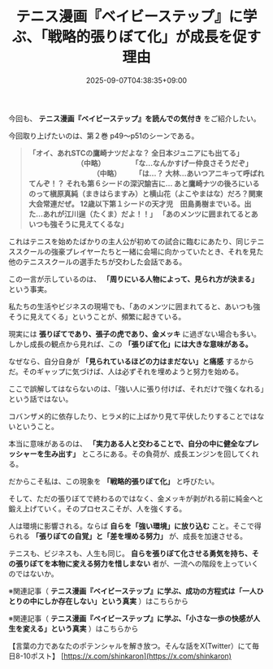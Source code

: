 ﻿---
title: "テニス漫画『ベイビーステップ』に学ぶ、「戦略的張りぼて化」が成長を促す理由"
date: 2025-09-07T04:38:35+09:00
draft: false
---

今回も、 **テニス漫画『ベイビーステップ』を読んでの気付き** をご紹介したい。

今回取り上げたいのは、第２巻 p49～p51のシーンである。

> **「オイ、あれSTCの鷹崎ナツだよな？ 全日本ジュニアにも出てる」  　　 　　　　　（中略） 　　 　  「な…なんかすげー仲良さそうだぞ」  　 　 　　　　　　　（中略） 　  　「は…？ 大林…あいつアニキって呼ばれてんぞ！？ それも第６シードの深沢諭吉に…   あと鷹崎ナツの後ろにいるのって槇原真純（まきはらますみ）と横山花（よこやまはな）だろ？関東大会常連だぜ。  12歳以下第１シードの天才児　田島勇樹までいる。出た…あれが江川逞（たくま）だよ！！」**
> **「あのメンツに囲まれてるとあいつも強そうに見えてくるな」**

これはテニスを始めたばかりの主人公が初めての試合に臨むにあたり、同じテニススクールの強豪プレイヤーたちと一緒に会場に向かっていたとき、それを見た他のテニススクールの選手たちが交わした会話である。

この一言が示しているのは、 **「周りにいる人物によって、見られ方が決まる」** という事実。

私たちの生活やビジネスの現場でも、「あのメンツに囲まれてると、あいつも強そうに見えてくる」ということが、頻繁に起きている。

現実には **張りぼてであり、張子の虎であり、金メッキ** に過ぎない場合も多い。しかし成長の観点から見れば、この **「張りぼて化」には大きな意味がある。**

なぜなら、自分自身が **「見られているほどの力はまだない」と痛感** するからだ。そのギャップに気づけば、人は必ずそれを埋めようと努力を始める。

ここで誤解してはならないのは、「強い人に張り付けば、それだけで強くなれる」という話ではない。

コバンザメ的に依存したり、ヒラメ的に上ばかり見て平伏したりすることではないということ。

本当に意味があるのは、 **「実力ある人と交わることで、自分の中に健全なプレッシャーを生み出す」** ところにある。その負荷が、成長エンジンを回してくれる。

だからこそ私は、この現象を **「戦略的張りぼて化」** と呼びたい。

そして、ただの張りぼてで終わるのではなく、金メッキが剥がれる前に純金へと鍛え上げていく。そのプロセスこそが、人を強くする。

人は環境に影響される。ならば **自らを「強い環境」に放り込む** こと。そこで得られる **「張りぼての自覚」と「差を埋める努力」** が、成長を加速させる。

テニスも、ビジネスも、人生も同じ。 **自らを張りぼて化させる勇気を持ち、その張りぼてを本物に変える努力を惜しまない** 者が、一流への階段を上っていくのではないか。


※関連記事（ **テニス漫画『ベイビーステップ』に学ぶ、成功の方程式は「一人ひとりの中にしか存在しない」という真実** ）はこちらから

※関連記事（ **テニス漫画『ベイビーステップ』に学ぶ、「小さな一歩の快感が人生を変える」という真実** ）はこちらから

【言葉の力であなたのポテンシャルを解き放つ。そんな話をX(Twitter）にて毎日8-10ポスト】
[https://x.com/shinkaron](https://x.com/shinkaron)